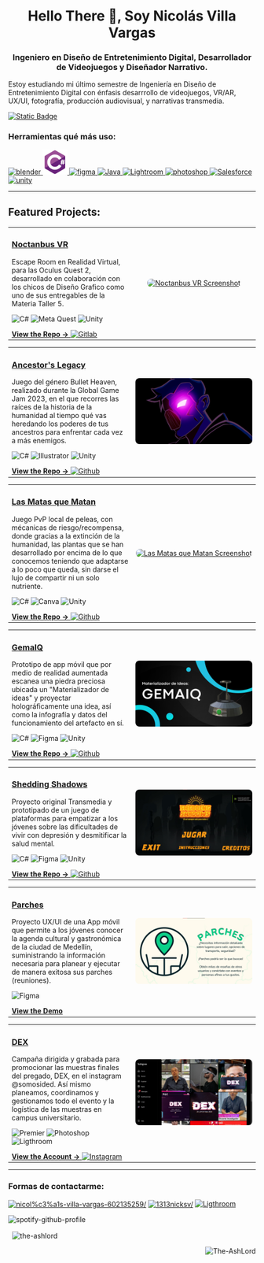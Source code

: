 <h1 align="center">Hello There 👋, Soy Nicolás Villa Vargas</h1>
<h3 align="center">Ingeniero en Diseño de Entretenimiento Digital, Desarrollador de Videojuegos y Diseñador Narrativo.</h3>

Estoy estudiando mi último semestre de Ingeniería en Diseño de Entretenimiento Digital con énfasis desarrrollo de videojuegos, VR/AR, UX/UI, fotografía, producción audiovisual, y narrativas transmedia.

[![Static Badge](https://img.shields.io/badge/Hoja%20de%20Vida-a?logo=readdotcv&color=blue)](https://github.com/The-AshLord/The-AshLord/blob/main/assets/CV%20-%20Nicolas%20Villa%20Vargas.pdf)


<h3 align="left">Herramientas qué más uso:</h3>
<p align="left"> <a href="https://www.blender.org/" target="_blank" rel="noreferrer"> <img src="https://download.blender.org/branding/community/blender_community_badge_white.svg" alt="blender" width="50" height="50"/> </a> <a href="https://www.w3schools.com/cs/" target="_blank" rel="noreferrer"> <img src="https://raw.githubusercontent.com/devicons/devicon/master/icons/csharp/csharp-original.svg" alt="csharp" width="50" height="50"/> </a> <a href="https://www.figma.com/" target="_blank" rel="noreferrer"> <img src="https://www.vectorlogo.zone/logos/figma/figma-icon.svg" alt="figma" width="50" height="50"/> </a> <a href="https://www.java.com/" target="_blank" rel="noreferrer"> <img src="https://cdn.jsdelivr.net/gh/devicons/devicon@latest/icons/java/java-original-wordmark.svg" alt="Java" width="52" height="52"/> </a> <a href="https://lightroom.adobe.com/" target="_blank" rel="noreferrer"> <img src="https://upload.wikimedia.org/wikipedia/commons/b/b6/Adobe_Photoshop_Lightroom_CC_logo.svg" alt="Lightroom" width="50" height="50"/> </a> <a href="https://www.photoshop.com/en" target="_blank" rel="noreferrer"> <img src="https://cdn.jsdelivr.net/gh/devicons/devicon@latest/icons/photoshop/photoshop-original.svg" alt="photoshop" width="50" height="50"/> </a> <a href="https://www.salesforce.com/" target="_blank" rel="noreferrer"> <img src="https://cdn.jsdelivr.net/gh/devicons/devicon@latest/icons/salesforce/salesforce-original.svg" alt="Salesforce" width="55" height="55"/> </a><a href="https://unity.com/" target="_blank" rel="noreferrer"> <img src="https://cdn.jsdelivr.net/gh/devicons/devicon@latest/icons/unity/unity-plain.svg" alt="unity" width="50" height="50"/> </a>

---

## Featured Projects:

<table>
  <tr>
    <td valign="top">
      <h3><a href="https://gitlab.com/realidadauyvr/realidadadvirtual">Noctanbus VR</a></h3>
      <p>Escape Room en Realidad Virtual, para las Oculus Quest 2, desarrollado en colaboración con los chicos de Diseño Grafico como uno de sus entregables de la Materia Taller 5.</p>
      <p>
        <img src="https://img.shields.io/badge/c%23-%2300599C.svg?style=for-the-badge&logo=csharp&logoColor=white" alt="C#"/>
        <img src="https://img.shields.io/badge/Meta-%230467DF.svg?style=for-the-badge&logo=Meta&logoColor=white" alt="Meta Quest"/>
        <img src="https://img.shields.io/badge/unity-%23000000.svg?style=for-the-badge&logo=unity&logoColor=white" alt="Unity"/>
      </p>
      <a href="https://gitlab.com/realidadauyvr/realidadadvirtual"><strong>View the Repo →</strong> <img src="https://img.shields.io/badge/gitlab%20ci-%23181717.svg?style=for-the-badge&logo=gitlab&logoColor=white" alt="Gitlab"/></a>
    </td>
    <td width="50%" align="center">
      <a href="https://gitlab.com/realidadauyvr/realidadadvirtual">
        <img src="https://res.cloudinary.com/marcomontalbano/image/upload/v1727350323/video_to_markdown/images/youtube--iAl6ntwBWMo-c05b58ac6eb4c4700831b2b3070cd403.jpg" alt="Noctanbus VR Screenshot" style="max-width: 100%; border-radius: 8px;">
      </a>
    </td>
  </tr>
</table>

<table>
  <tr>
    <td valign="top">
      <h3><a href="https://github.com/Gotensfer/ProyectoG">Ancestor's Legacy</a></h3>
      <p>Juego del género Bullet Heaven, realizado durante la Global Game Jam 2023, en el que recorres las raíces de la historia de la humanidad al tiempo qué vas heredando los poderes de tus ancestros para enfrentar cada vez a más enemigos.</p>
      <p>
        <img src="https://img.shields.io/badge/c%23-%2300599C.svg?style=for-the-badge&logo=csharp&logoColor=white" alt="C#"/>
        <img src="https://img.shields.io/badge/adobe%20illustrator-%23FF9A00.svg?style=for-the-badge&logo=adobe%20illustrator&logoColor=white" alt="Illustrator"/>
        <img src="https://img.shields.io/badge/unity-%23000000.svg?style=for-the-badge&logo=unity&logoColor=white" alt="Unity"/>
      </p>
      <a href="https://github.com/Gotensfer/ProyectoG"><strong>View the Repo →</strong> <img src="https://img.shields.io/badge/github-%23121011.svg?style=for-the-badge&logo=github&logoColor=white" alt="Github"/></a>
    </td>
    <td width="50%" align="center">
      <a href="https://v3.globalgamejam.org/2023/games/ancestors-legacy-8">
        <img src="./assets/Pantalla_Final (1).png" alt="Ancestor's Legacy Screenshot" style="max-width: 100%; border-radius: 8px;">
      </a>
    </td>
  </tr>
</table>

<table>
  <tr>
    <td valign="top">
      <h3><a href="https://github.com/Villegazs/GameStudiesLasMatas">Las Matas que Matan</a></h3>
      <p>Juego PvP local de peleas, con mécanicas de riesgo/recompensa, donde gracias a la extinción de la humanidad, las plantas que se han desarrollado por encima de lo que conocemos teniendo que adaptarse a lo poco que queda, sin darse el lujo de compartir ni un solo nutriente.</p>
      <p>
        <img src="https://img.shields.io/badge/c%23-%2300599C.svg?style=for-the-badge&logo=csharp&logoColor=white" alt="C#"/>
        <img src="https://img.shields.io/badge/Canva-%2300C4CC.svg?style=for-the-badge&logo=Canva&logoColor=white" alt="Canva"/>
        <img src="https://img.shields.io/badge/unity-%23000000.svg?style=for-the-badge&logo=unity&logoColor=white" alt="Unity"/>
      </p>
      <a href="https://github.com/Villegazs/GameStudiesLasMatas"><strong>View the Repo →</strong> <img src="https://img.shields.io/badge/github-%23121011.svg?style=for-the-badge&logo=github&logoColor=white" alt="Github"/></a>
    </td>
    <td width="50%" align="center">
      <a href="https://www.canva.com/design/DAGFJaOXWNE/CLd5mmq-xFsX5jrK2Lo6bA/view?utm_content=DAGFJaOXWNE&utm_campaign=designshare&utm_medium=link&utm_source=editor">
        <img src="./assets/Game Studies.gif" alt="Las Matas que Matan Screenshot" style="max-width: 100%; border-radius: 8px;">
      </a>
    </td>
  </tr>
</table>

<table>
  <tr>
    <td valign="top">
      <h3><a href="https://github.com/Pipe2303/MaterializadorIdeas">GemaIQ</a></h3>
      <p>Prototipo de app móvil que por medio de realidad aumentada escanea una piedra preciosa ubicada un "Materializador de ideas" y proyectar holográficamente una idea, así como la infografía y datos del funcionamiento del artefacto en sí.</p>
      <p>
        <img src="https://img.shields.io/badge/c%23-%2300599C.svg?style=for-the-badge&logo=csharp&logoColor=white" alt="C#"/>
        <img src="https://img.shields.io/badge/figma-%23F24E1E.svg?style=for-the-badge&logo=figma&logoColor=white" alt="Figma"/>
        <img src="https://img.shields.io/badge/unity-%23000000.svg?style=for-the-badge&logo=unity&logoColor=white" alt="Unity"/>
      </p>
      <a href="https://github.com/Pipe2303/MaterializadorIdeas"><strong>View the Repo →</strong> <img src="https://img.shields.io/badge/github-%23121011.svg?style=for-the-badge&logo=github&logoColor=white" alt="Github"/></a>
    </td>
    <td width="50%" align="center">
      <a href="https://www.canva.com/design/DAF0J7PyXa0/wDjVUT_D_bv7aQTjgg2oGA/view?utm_content=DAF0J7PyXa0&utm_campaign=designshare&utm_medium=link&utm_source=mo">
        <img src="./assets/GemaIQ.png" alt="GemaIQ Screenshot" style="max-width: 100%; border-radius: 8px;">
      </a>
    </td>
  </tr>
</table>

<table>
  <tr>
    <td valign="top">
      <h3><a href="https://github.com/danielarango32/Transdmedia">Shedding Shadows</a></h3>
      <p>Proyecto original Transmedia  y prototipado de un juego de plataformas para empatizar a los jóvenes sobre las dificultades de vivir con depresión y desmitificar la salud mental.</p>
      <p>
        <img src="https://img.shields.io/badge/c%23-%2300599C.svg?style=for-the-badge&logo=csharp&logoColor=white" alt="C#"/>
        <img src="https://img.shields.io/badge/figma-%23F24E1E.svg?style=for-the-badge&logo=figma&logoColor=white" alt="Figma"/>
        <img src="https://img.shields.io/badge/unity-%23000000.svg?style=for-the-badge&logo=unity&logoColor=white" alt="Unity"/>
      </p>
      <a href="https://github.com/danielarango32/Transdmedia"><strong>View the Repo →</strong> <img src="https://img.shields.io/badge/github-%23121011.svg?style=for-the-badge&logo=github&logoColor=white" alt="Github"/></a>
    </td>
    <td width="50%" align="center">
      <a href="https://upbeduco-my.sharepoint.com/:f:/g/personal/nicolas_villa_upb_edu_co/EgJW4WyLS_tLnlMilgr0RUEBC5Ck3gPBqY6zc31iQLnzAg?e=WgBkFO">
        <img src="./assets/Shadows.jpg" alt="Shedding Shadows Screenshot" style="max-width: 100%; border-radius: 8px;">
      </a>
    </td>
  </tr>
</table>

<table>
  <tr>
    <td valign="top">
      <h3><a href="https://www.figma.com/proto/GnXYTLZ6Vd425YGyOO9zBI/UI%2FUX-Portafolio-Nicol%C3%A1s-Villa?node-id=103-12&node-type=canvas&t=wNHEYTALhx4kZkgI-0&scaling=scale-down-width&content-scaling=fixed&page-id=0%3A1&starting-point-node-id=103%3A12">Parches</a></h3>
      <p>Proyecto UX/UI de una App móvil que permite a los jóvenes conocer la agenda cultural y gastronómica de la ciudad de Medellín, suministrando la información necesaria para planear y ejecutar de manera exitosa sus parches (reuniones).</p>
      <p>
        <img src="https://img.shields.io/badge/figma-%23F24E1E.svg?style=for-the-badge&logo=figma&logoColor=white" alt="Figma"/>
      </p>
      <a href="https://www.figma.com/proto/GnXYTLZ6Vd425YGyOO9zBI/UI%2FUX-Portafolio-Nicol%C3%A1s-Villa?node-id=103-12&node-type=canvas&t=wNHEYTALhx4kZkgI-0&scaling=scale-down-width&content-scaling=fixed&page-id=0%3A1&starting-point-node-id=103%3A12"><strong>View the Demo</strong></a>
    </td>
    <td width="50%" align="center">
      <a href="https://www.figma.com/proto/GnXYTLZ6Vd425YGyOO9zBI/UI%2FUX-Portafolio-Nicol%C3%A1s-Villa?node-id=103-12&node-type=canvas&t=wNHEYTALhx4kZkgI-0&scaling=scale-down-width&content-scaling=fixed&page-id=0%3A1&starting-point-node-id=103%3A12">
        <img src="./assets/Parches.jpg" alt="Parches Screenshot" style="max-width: 100%; border-radius: 8px;">
      </a>
    </td>
  </tr>
</table>

<table>
  <tr>
    <td valign="top">
      <h3><a href="https://www.instagram.com/reel/CrmKLeoNJan/?utm_source=ig_web_copy_link&igsh=MzRlODBiNWFlZA==">DEX</a></h3>
      <p>Campaña dirigida y grabada para promocionar las muestras finales del pregado, DEX, en el instagram @somosided. 
Así mismo planeamos, coordinamos y gestionamos todo el evento y la logística de las muestras en campus universitario.</p>
      <p>
        <img src="https://img.shields.io/badge/Adobe%20Premiere%20Pro-9999FF.svg?style=for-the-badge&logo=Adobe%20Premiere%20Pro&logoColor=white" alt="Premier"/>
        <img src="https://img.shields.io/badge/adobe%20photoshop-%2331A8FF.svg?style=for-the-badge&logo=adobe%20photoshop&logoColor=white" alt="Photoshop"/>
        <img src="https://img.shields.io/badge/Adobe%20Lightroom-31A8FF.svg?style=for-the-badge&logo=Adobe%20Lightroom&logoColor=white" alt="Ligthroom"/>
      </p>
      <a href="https://www.instagram.com/somosided"><strong>View the Account →</strong> <img src="https://img.shields.io/badge/Instagram-%23E4405F.svg?style=for-the-badge&logo=Instagram&logoColor=white" alt="Instagram"/></a>
    </td>
    <td width="50%" align="center">
      <a href="https://www.instagram.com/reel/CrmKLeoNJan/?utm_source=ig_web_copy_link&igsh=MzRlODBiNWFlZA==">
        <img src="./assets/DEX.jpg" alt="Shedding Shadows Screenshot" style="max-width: 100%; border-radius: 8px;">
      </a>
    </td>
  </tr>
</table>


---

<h3 align="left">Formas de contactarme:</h3>
<p align="left">
  <a href="https://linkedin.com/in/nicol%c3%a1s-villa-vargas-602135259/" target="blank"><img align="center" src="https://raw.githubusercontent.com/rahuldkjain/github-profile-readme-generator/master/src/images/icons/Social/linked-in-alt.svg" alt="nicol%c3%a1s-villa-vargas-602135259/" height="30" width="40" /></a>
  <a href="https://instagram.com/1313nicksv/" target="blank"><img align="center" src="https://raw.githubusercontent.com/rahuldkjain/github-profile-readme-generator/master/src/images/icons/Social/instagram.svg" alt="1313nicksv/" height="30" width="40" /></a>
  <a href="mailto:sonofminerva35@gmail.com">
    <img src="https://img.shields.io/badge/sonofminerva35%40gmail.com-a?logo=Gmail&color=blue" alt="Ligthroom"/>
  </a>
</p>
  
![spotify-github-profile](https://spotify-github-profile.kittinanx.com/api/view?uid=224wvqfowrbclozhwp3mjnmra&cover_image=true&theme=default&show_offline=false&background_color=121212&interchange=true&bar_color=53b14f&bar_color_cover=true)

<p>&nbsp;
  <img align="center" src="https://github-readme-stats.vercel.app/api?username=the-ashlord&show_icons=true&theme=tokyonight&locale=en" alt="the-ashlord" />                    
<p align="right"><img align="right" src="https://komarev.com/ghpvc/?username=The-AshLord&label=Profile%20views&color=blue&style=flat" alt="The-AshLord" /></p>
